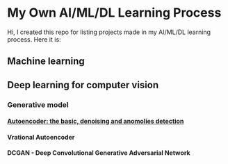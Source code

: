 # My Own AI/ML/DL Learning Process

Hi, I created this repo for listing projects made in my AI/ML/DL learning process. Here it is:

## Machine learning

## Deep learning for computer vision 

### Generative model 

#### [Autoencoder: the basic, denoising and anomolies detection](https://github.com/HenrySomeCode/AE_basic_denoise_anomalies_detection.git)

#### Vrational Autoencoder

#### DCGAN - Deep Convolutional Generative Adversarial Network 






